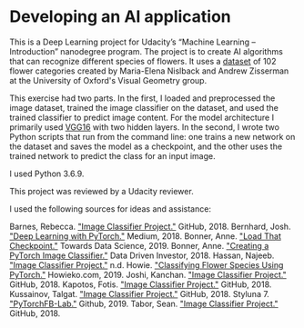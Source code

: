 # Developing an AI application
This is a Deep Learning project for Udacity’s “Machine Learning – Introduction” nanodegree program. The project is to create AI algorithms that can recognize different species of flowers. It uses a [dataset](http://www.robots.ox.ac.uk/~vgg/data/flowers/102/index.html) of 102 flower categories created by Maria-Elena Nislback and Andrew Zisserman at the University of Oxford's Visual Geometry group.

This exercise had two parts. In the first, I loaded and preprocessed the image dataset, trained the image classifier on the dataset, and used the trained classifier to predict image content. For the model architecture I primarily used [VGG16](https://pytorch.org/docs/master/torchvision/models.html) with two hidden layers. In the second, I wrote two Python scripts that run from the command line: one trains a new network on the dataset and saves the model as a checkpoint, and the other uses the trained network to predict the class for an input image.

I used Python 3.6.9.

This project was reviewed by a Udacity reviewer.

I used the following sources for ideas and assistance:

Barnes, Rebecca. ["Image Classifier Project."](https://github.com/rebeccaebarnes/DSND-Project-2) GitHub, 2018.
Bernhard, Josh. ["Deep Learning with PyTorch."](https://medium.com/@josh_2774/deep-learning-with-pytorch-9574e74d17ad) Medium, 2018.
Bonner, Anne. ["Load That Checkpoint."](https://towardsdatascience.com/load-that-checkpoint-51142d44fb5d) Towards Data Science, 2019.
Bonner, Anne. ["Creating a PyTorch Image Classifier."](https://medium.com/datadriveninvestor/creating-a-pytorch-image-classifier-da9db139ba80) Data Driven Investor, 2018.
Hassan, Najeeb. ["Image Classifier Project."](https://www.najeebhassan.com/ImageClassifierProject.html) n.d.
Howie. ["Classifying Flower Species Using PyTorch."](http://howieko.com/projects/classifying_flowers_pytorch/) Howieko.com, 2019.
Joshi, Kanchan. ["Image Classifier Project."](https://github.com/koderjoker/Image-Classifier) GitHub, 2018.
Kapotos, Fotis. ["Image Classifier Project."](https://github.com/fotisk07/Image-Classifier) GitHub, 2018.
Kussainov, Talgat. ["Image Classifier Project."](https://github.com/Kusainov/udacity-image-classification) GitHub, 2018.
Styluna 7. ["PyTorchFB-Lab."](https://github.com/styluna7/pytorchfb-lab) Github, 2019.
Tabor, Sean. ["Image Classifier Project."](https://github.com/S-Tabor/udacity-image-classifier-project) GitHub, 2018. 
